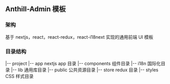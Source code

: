 ## Anthill-Admin 模板

### 架构

基于 nextjs，react，react-redux，react-i18next 实现的通用前端 UI 模板

### 目录结构

|-- project
    |-- app nextjs app 目录
    |-- components 组件目录
    |-- i18n 国际化目录
    |-- lib 通用库目录
    |-- public 公共资源目录
    |-- store redux 目录
    |-- styles CSS 样式目录
